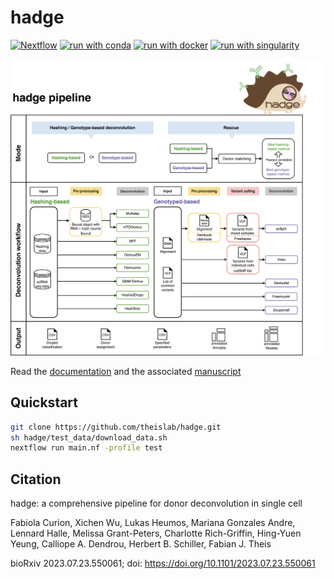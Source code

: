# hadge

[![Nextflow](https://img.shields.io/badge/nextflow%20DSL2-%E2%89%A522.10.1-23aa62.svg)](https://www.nextflow.io/)
[![run with conda](http://img.shields.io/badge/run%20with-conda-3EB049?labelColor=000000&logo=anaconda)](https://docs.conda.io/en/latest/)
[![run with docker](https://img.shields.io/badge/run%20with-docker-0db7ed?labelColor=000000&logo=docker)](https://www.docker.com/)
[![run with singularity](https://img.shields.io/badge/run%20with-singularity-1d355c.svg?labelColor=000000)](https://sylabs.io/docs/)

![Caption](docs/source/_static/images/pipeline_v2.png)

Read the [documentation](https://hadge.readthedocs.io/en/latest/) and the associated [manuscript](https://www.biorxiv.org/content/10.1101/2023.07.23.550061v1)

## Quickstart

```bash
git clone https://github.com/theislab/hadge.git
sh hadge/test_data/download_data.sh
nextflow run main.nf -profile test
```

## Citation

hadge: a comprehensive pipeline for donor deconvolution in single cell

Fabiola Curion, Xichen Wu, Lukas Heumos, Mariana Gonzales Andre, Lennard Halle, Melissa Grant-Peters, Charlotte Rich-Griffin, Hing-Yuen Yeung, Calliope A. Dendrou, Herbert B. Schiller, Fabian J. Theis

bioRxiv 2023.07.23.550061; doi: https://doi.org/10.1101/2023.07.23.550061

